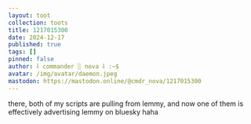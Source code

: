 ```yaml
---
layout: toot
collection: toots
title: 1217015300
date: 2024-12-17
published: true
tags: []
pinned: false
author: ⸸ commander ░ nova ⸸ :~$
avatar: /img/avatar/daemon.jpeg
mastodon: https://mastodon.online/@cmdr_nova/1217015300
---
```


there, both of my scripts are pulling from lemmy, and now one of them is effectively advertising lemmy on bluesky haha
